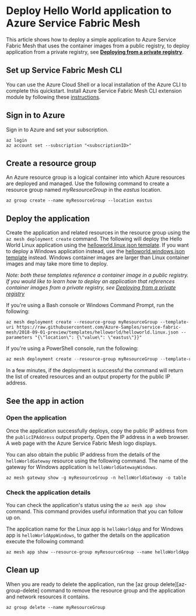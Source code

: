 # Deploy Hello World application to Azure Service Fabric Mesh

This article shows how to deploy a simple application to Azure Service Fabric Mesh that uses the container images from a public registry, to deploy application from a private registry, see **[Deploying from a private registry](readme.private-registry.md)**.

## Set up Service Fabric Mesh CLI

You can use the Azure Cloud Shell or a local installation of the Azure CLI to complete this quickstart. Install Azure Service Fabric Mesh CLI extension module by following these [instructions](https://docs.microsoft.com/en-us/azure/service-fabric-mesh/service-fabric-mesh-howto-setup-cli).

## Sign in to Azure
Sign in to Azure and set your subscription.

```azurecli
az login
az account set --subscription "<subscriptionID>"
```

## Create a resource group

An Azure resource group is a logical container into which Azure resources are deployed and managed. Use the following command to create a resource group named *myResourceGroup* in the *eastus* location.

```azurecli
az group create --name myResourceGroup --location eastus
```

## Deploy the application

Create the application and related resources in the resource group using the `az mesh deployment create` command. The following will deploy the Hello World Linux application using the [helloworld.linux.json template](https://raw.githubusercontent.com/Azure-Samples/service-fabric-mesh/2018-09-01-preview/templates/helloworld/helloworld.linux.json). If you want to deploy a Windows application instead, use the [helloworld.windows.json template](https://raw.githubusercontent.com/Azure-Samples/service-fabric-mesh/2018-09-01-preview/templates/helloworld/helloworld.linux.json) instead. Windows container images are larger than Linux container images and may take more time to deploy.

*Note: both these templates reference a container image in a public registry. If you would like to learn how to deploy an application that references container images from a private registry, see [Deploying from a private registry](readme.private-registry.md)*

If you're using a Bash console or Windows Command Prompt, run the following:


```azurecli
az mesh deployment create --resource-group myResourceGroup --template-uri https://raw.githubusercontent.com/Azure-Samples/service-fabric-mesh/2018-09-01-preview/templates/helloworld/helloworld.linux.json --parameters "{\"location\": {\"value\": \"eastus\"}}" 
```

If you're using a PowerShell console, run the following:

```PowerShell
az mesh deployment create --resource-group myResourceGroup --template-uri https://raw.githubusercontent.com/Azure-Samples/service-fabric-mesh/2018-09-01-preview/templates/helloworld/helloworld.linux.json --parameters "{'location': {'value': 'eastus'}}"
```
In a few minutes, if the deployment is successful the command will return the list of created resources and an output property for the public IP address.

## See the app in action 

### Open the application
Once the application successfully deploys, copy the public IP address from the `publicIPAddress` output property. Open the IP address in a web browser. A web page with the Azure Service Fabric Mesh logo displays.

You can also obtain the public IP address from the details of the `helloWorldGateway` resource using the following command. The name of the gateway for Windows application is `helloWorldGatewayWindows`.

```azurecli
az mesh gateway show -g myResourceGroup -n helloWorldGateway -o table
```

### Check the application details
You can check the application's status using the `az mesh app show` command. This command provides useful information that you can follow up on.

The application name for the Linux app is `helloWorldApp` and for Windows app is `helloWorldAppWindows`, to gather the details on the application execute the following command:

```azurecli
az mesh app show --resource-group myResourceGroup --name helloWorldApp
```

## Clean up

When you are ready to delete the application, run the [az group delete][az-group-delete] command to remove the resource group and the application and network resources it contains.

```azurecli
az group delete --name myResourceGroup
```